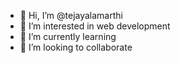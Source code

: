 - 👋 Hi, I’m @tejayalamarthi
- 👀 I’m interested in web development
- 🌱 I’m currently learning 
- 💞️ I’m looking to collaborate 


<!---
tejayalamarthi/tejayalamarthi is a ✨ special ✨ repository because its `README.md` (this file) appears on your GitHub profile.
You can click the Preview link to take a look at your changes.
--->
